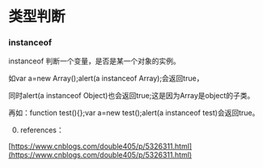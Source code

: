 # 类型判断

### instanceof

instanceof 判断一个变量，是否是某一个对象的实例。

如var a=new Array();alert(a instanceof Array);会返回true，

同时alert(a instanceof Object)也会返回true;这是因为Array是object的子类。

再如：function test(){};var a=new test();alert(a instanceof test)会返回true。

0. references：

[https://www.cnblogs.com/double405/p/5326311.html](https://www.cnblogs.com/double405/p/5326311.html)